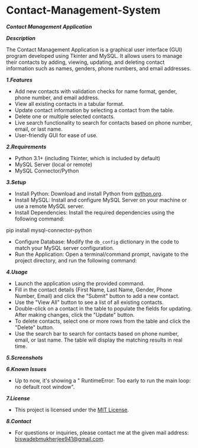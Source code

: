 # Contact-Management-System

**_Contact Management Application_**

**_Description_**

The Contact Management Application is a graphical user interface (GUI) program developed using Tkinter and MySQL. It allows users to manage their contacts by adding, viewing, updating, and deleting contact information such as names, genders, phone numbers, and email addresses.


**_1.Features_**

- Add new contacts with validation checks for name format, gender, phone number, and email address.
- View all existing contacts in a tabular format.
- Update contact information by selecting a contact from the table.
- Delete one or multiple selected contacts.
- Live search functionality to search for contacts based on phone number, email, or last name.
- User-friendly GUI for ease of use.


**_2.Requirements_**

- Python 3.1+ (including Tkinter, which is included by default)
- MySQL Server (local or remote)
- MySQL Connector/Python


**_3.Setup_**

- Install Python: Download and install Python from [python.org](https://www.python.org/downloads/).
- Install MySQL: Install and configure MySQL Server on your machine or use a remote MySQL server.
- Install Dependencies: Install the required dependencies using the following command:

pip install mysql-connector-python

- Configure Database: Modify the `db_config` dictionary in the code to match your MySQL server configuration.
- Run the Application: Open a terminal/command prompt, navigate to the project directory, and run the following command: 

**_4.Usage_**

- Launch the application using the provided command.
- Fill in the contact details (First Name, Last Name, Gender, Phone Number, Email) and click the "Submit" button to add a new contact.
- Use the "View All" button to see a list of all existing contacts.
- Double-click on a contact in the table to populate the fields for updating. After making changes, click the "Update" button.
- To delete contacts, select one or more rows from the table and click the "Delete" button.
- Use the search bar to search for contacts based on phone number, email, or last name. The table will display the matching results in real time.


**_5.Screenshots_**
 

**_6.Known Issues_**

- Up to now, it's showing a " RuntimeError: Too early to run the main loop: no default root window".


**_7.License_**

- This project is licensed under the [MIT License](LICENSE).


**_8.Contact_**

- For questions or inquiries, please contact me at the given mail address: biswadebmukherjee941@gmail.com.

